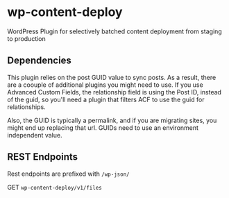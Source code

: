 # wp-content-deploy
WordPress Plugin for selectively batched content deployment from staging to production


## Dependencies
This plugin relies on the post GUID value to sync posts. As a result, there are a coouple of additional plugins you might need to use.
If you use Advanced Custom Fields, the relationship field is using the Post ID, instead of the guid, so you'll need a plugin that filters ACF to use the guid for relationships.

Also, the GUID is typically a permalink, and if you are migrating sites, you might end up replacing that url. GUIDs need to use an environment independent value.

## REST Endpoints
Rest endpoints are prefixed with ```/wp-json/```

GET
```wp-content-deploy/v1/files```
